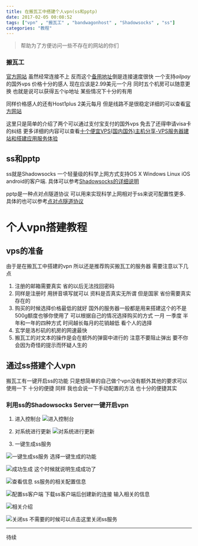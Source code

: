 ```yaml
---
title: 在搬瓦工中搭建个人vpn(ss和pptp)
date: 2017-02-05 00:08:52
tags: ["vpn" , "搬瓦工" , "bandwagonhost" , "Shadowsocks" , "ss"]
categories: "教程"
---
```



> 帮助为了方便访问一些不存在的网站的你们

### 搬瓦工
[官方网站](http://bandwagonhost.com/) 虽然经常连接不上  反而这个[备用地址](bwh1.net)倒是连接速度很快
一个支持*ailpay*的国外vps 价格十分的感人 现在应该是2.99美元一个月 同时五个机房可以随意更换 也就是说可以获得五个ip地址 某些情况下十分的有用

同样价格感人的还有Host1plus 2美元每月 但是线路不是很稳定详细的可以查看[官方网站](https://www.host1plus.com/)

这里只是简单的介绍了两个可以通过支付宝支付的国外vps 免去了还得申请visa卡的纠结 更多详细的内容可以查看[十个便宜VPS(国内国外)主机分享-VPS服务器建站和搭建应用服务体验](https://zhuanlan.zhihu.com/p/21872685)
  <!-- more -->

## ss和pptp
ss就是Shadowsocks 一个轻量级的科学上网方式支持OS X Windows Linux iOS android的客户端. 具体可以参考[Shadowsocks的详细说明](https://zh.wikipedia.org/zh-cn/Shadowsocks)

pptp是一种点对点隧道协议 可以用来实现科学上网相对于ss来说可配置性更多. 具体的也可以参考[点对点隧道协议](https://zh.wikipedia.org/wiki/%E9%BB%9E%E5%B0%8D%E9%BB%9E%E9%9A%A7%E9%81%93%E5%8D%94%E8%AD%B0)

# 个人vpn搭建教程

## vps的准备
由于是在搬瓦工中搭建的vpn 所以还是推荐购买搬瓦工的服务器 需要注意以下几点
1. 注册的邮箱需要真实 省的以后无法找回密码
2. 同样是注册时 用拼音填写就可以 资料是否真实无所谓 但是国家 省份需要真实存在的
3. 购买的时候选择价格最低的就好 国外的服务器一般都是用来搭建这个的不是 500g额度也够你使用了 可以根据自己的情况选择购买的方式 一月 一季度 半年和一年的四种方式 时间越长每月的花销越低 看个人的选择
4. 玄学是洛杉矶的机房的网速最快
5. 搬瓦工的对文本的操作是会在额外的弹窗中进行的 注意不要阻止弹出 要不你会因为奇怪的提示而怀疑人生的


## 通过ss搭建个人vpn
搬瓦工有一键开启ss的功能 只是想简单的自己做个vpn没有额外其他的要求可以使用一下 十分的便捷 同样 我也会说一下手动配置的方法 也十分的便捷其实
### 利用ss的Shadowsocks Server一键开启vpn
1. 进入控制台
![进入控制台](http://i1.piimg.com/567571/da396ac2d05d73d7.png)

2. 对系统进行更新
![对系统进行更新](http://p1.bpimg.com/567571/417fc58c53547be2.png)

3. 一键生成ss服务

  ![一键生成ss服务](http://p1.bpimg.com/567571/71c870fbe1035250.png)
  选择一键生成的功能

  ![成功生成](http://p1.bpimg.com/567571/a28aca97428d8192.png)
  这个时候就说明生成成功了

  ![查看信息](http://i1.piimg.com/567571/f16a5cf8480ded88.png)
  ss服务的相关配置信息

  ![配置ss客户端](http://i1.piimg.com/567571/8c1dbd24a590d38b.png)
  下载ss客户端后创建新的连接 输入相关的信息

  ![相关介绍](http://p1.bpimg.com/567571/a003df1753b524ae.png)

  ![关闭ss](http://p1.bpimg.com/567571/db9a818fc6d290bd.png)
  不需要的时候可以点击这里关闭ss服务

  ---
  待续

